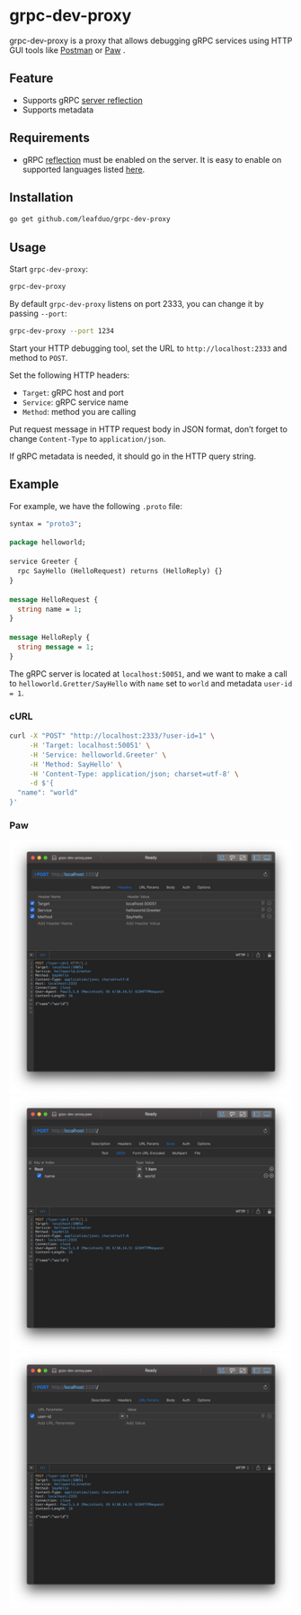 #  grpc-dev-proxy
grpc-dev-proxy is a proxy that allows debugging gRPC services using HTTP GUI tools like [Postman](https://www.getpostman.com/) or [Paw](https://paw.cloud/) .

## Feature
- Supports gRPC [server reflection](https://github.com/grpc/grpc/blob/master/doc/server-reflection.md)
- Supports metadata

## Requirements
- gRPC [reflection](https://github.com/grpc/grpc/blob/master/doc/server-reflection.md) must be enabled on the server. It is easy to enable on supported languages listed [here](https://github.com/grpc/grpc/blob/master/doc/server-reflection.md#known-implementations).

## Installation
```bash
go get github.com/leafduo/grpc-dev-proxy
```

## Usage
Start `grpc-dev-proxy`:

```bash
grpc-dev-proxy
```

By default `grpc-dev-proxy` listens on port 2333, you can change it by passing `--port`:

```bash
grpc-dev-proxy --port 1234 
```

Start your HTTP debugging tool, set the URL to `http://localhost:2333` and method to `POST`.

Set the following HTTP headers:

- `Target`: gRPC host and port
- `Service`: gRPC service name
- `Method`: method you are calling

Put request message in HTTP request body in JSON format, don’t forget to change `Content-Type` to `application/json`.

If gRPC metadata is needed, it should go in the HTTP query string.

## Example
For example, we have the following `.proto` file:

```protobuf
syntax = "proto3";

package helloworld;

service Greeter {
  rpc SayHello (HelloRequest) returns (HelloReply) {}
}

message HelloRequest {
  string name = 1;
}

message HelloReply {
  string message = 1;
}
```

The gRPC server is located at `localhost:50051`, and we want to make a call to `helloworld.Gretter/SayHello` with `name` set to `world` and metadata `user-id = 1`.

### cURL

```bash
curl -X "POST" "http://localhost:2333/?user-id=1" \
     -H 'Target: localhost:50051' \
     -H 'Service: helloworld.Greeter' \
     -H 'Method: SayHello' \
     -H 'Content-Type: application/json; charset=utf-8' \
     -d $'{
  "name": "world"
}'
```

### Paw

![headers](https://raw.githubusercontent.com/leafduo/grpc-dev-proxy/assets/Paw%202019-06-09%20at%2018.55.56%402x.png)
![body](https://raw.githubusercontent.com/leafduo/grpc-dev-proxy/assets/Paw%202019-06-09%20at%2018.56.07%402x.png)
![metadata](https://raw.githubusercontent.com/leafduo/grpc-dev-proxy/assets/Paw%202019-06-09%20at%2018.56.12%402x.png)

